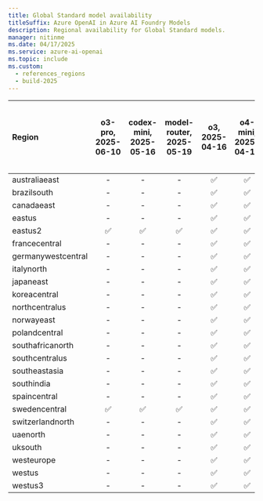 ```yaml
---
title: Global Standard model availability
titleSuffix: Azure OpenAI in Azure AI Foundry Models
description: Regional availability for Global Standard models.
manager: nitinme
ms.date: 04/17/2025
ms.service: azure-ai-openai
ms.topic: include
ms.custom:
  - references_regions
  - build-2025
---
```



| **Region**     | **o3-pro**, **2025-06-10**   | **codex-mini**, **2025-05-16**   | **model-router**, **2025-05-19**   | **o3**, **2025-04-16**   | **o4-mini**, **2025-04-16**   | **gpt-image-1**, **2025-04-15**   | **gpt-4.1**, **2025-04-14**   | **gpt-4.1-nano**, **2025-04-14**   | **gpt-4.1-mini**, **2025-04-14**   | **computer-use-preview**, **2025-03-11**   | **gpt-4.5-preview**, **2025-02-27**   | **o3-mini**, **2025-01-31**   | **o1**, **2024-12-17**   | **o1-preview**, **2024-09-12**   | **o1-mini**, **2024-09-12**   | **gpt-4o**, **2024-05-13**   | **gpt-4o**, **2024-08-06**   | **gpt-4o**, **2024-11-20**   | **gpt-4o-mini**, **2024-07-18**   | **gpt-4**, **turbo-2024-04-09**   | **text-embedding-3-small**, **1**   | **text-embedding-3-large**, **1**   | **text-embedding-ada-002**, **2**   | **gpt-4o-realtime-preview**, **2024-12-17**   | **gpt-4o-realtime-preview**, **2025-06-03**   | **gpt-4o-audio-preview**, **2024-12-17**   | **gpt-4o-mini-realtime-preview**, **2024-12-17**   | **gpt-4o-mini-audio-preview**, **2024-12-17**   | **gpt-4o-transcribe**, **2025-03-20**   | **gpt-4o-mini-tts**, **2025-03-20**   | **gpt-4o-mini-transcribe**, **2025-03-20**   | **o3-deep-research**, **2025-06-26**   |
|:-------------------|:--------------------------:|:------------------------------:|:--------------------------------:|:----------------------:|:---------------------------:|:-------------------------------:|:---------------------------:|:--------------------------------:|:--------------------------------:|:----------------------------------------:|:-----------------------------------:|:---------------------------:|:----------------------:|:------------------------------:|:---------------------------:|:--------------------------:|:--------------------------:|:--------------------------:|:-------------------------------:|:-------------------------------:|:---------------------------------:|:---------------------------------:|:---------------------------------:|:-------------------------------------------:|:-------------------------------------------:|:----------------------------------------:|:------------------------------------------------:|:---------------------------------------------:|:-------------------------------------:|:-----------------------------------:|:------------------------------------------:|:------------------------------------:|
| australiaeast      | -                      | -                          | -                            | ✅                   | ✅                        | -                           | ✅                        | ✅                             | ✅                             | -                                    | -                               | ✅                        | -                  | -                          | -                       | ✅                       | ✅                       | ✅                       | ✅                            | ✅                            | ✅                              | ✅                              | ✅                              | -                                       | -                                       | -                                    | -                                            | -                                         | -                                 | -                               | -                                      | -                                |
| brazilsouth        | -                      | -                          | -                            | ✅                   | ✅                        | -                           | ✅                        | ✅                             | ✅                             | -                                    | -                               | ✅                        | ✅                   | -                          | -                       | ✅                       | ✅                       | ✅                       | ✅                            | ✅                            | ✅                              | ✅                              | ✅                              | -                                       | -                                       | -                                    | -                                            | -                                         | -                                 | -                               | -                                      | -                                |
| canadaeast         | -                      | -                          | -                            | ✅                   | ✅                        | -                           | ✅                        | ✅                             | ✅                             | -                                    | -                               | ✅                        | ✅                   | -                          | -                       | ✅                       | ✅                       | ✅                       | ✅                            | ✅                            | ✅                              | ✅                              | ✅                              | -                                       | -                                       | -                                    | -                                            | -                                         | -                                 | -                               | -                                      | -                                |
| eastus             | -                      | -                          | -                            | ✅                   | ✅                        | -                           | ✅                        | -                            | ✅                             | -                                    | -                               | ✅                        | ✅                   | ✅                           | ✅                        | ✅                       | ✅                       | ✅                       | ✅                            | ✅                            | ✅                              | ✅                              | ✅                              | -                                       | -                                       | -                                    | -                                            | ✅                                          | -                                 | -                               | -                                      | -                                |
| eastus2            | ✅                       | ✅                           | ✅                             | ✅                   | ✅                        | -                           | ✅                        | ✅                             | ✅                             | ✅                                     | ✅                                | ✅                        | ✅                   | ✅                           | ✅                        | ✅                       | ✅                       | ✅                       | ✅                            | ✅                            | ✅                              | ✅                              | ✅                              | ✅                                        | ✅                                        | ✅                                     | ✅                                             | ✅                                          | ✅                                  | ✅                                | ✅                                       | -                                |
| francecentral      | -                      | -                          | -                            | ✅                   | ✅                        | -                           | ✅                        | ✅                             | ✅                             | -                                    | -                               | ✅                        | ✅                   | -                          | -                       | ✅                       | ✅                       | ✅                       | ✅                            | ✅                            | ✅                              | ✅                              | ✅                              | -                                       | -                                       | -                                    | -                                            | -                                         | -                                 | -                               | -                                      | -                                |
| germanywestcentral | -                      | -                          | -                            | ✅                   | ✅                        | -                           | ✅                        | ✅                             | ✅                             | -                                    | -                               | ✅                        | ✅                   | -                          | -                       | ✅                       | ✅                       | ✅                       | ✅                            | ✅                            | ✅                              | ✅                              | ✅                              | -                                       | -                                       | -                                    | -                                            | -                                         | -                                 | -                               | -                                      | -                                |
| italynorth         | -                      | -                          | -                            | ✅                   | ✅                        | -                           | ✅                        | ✅                             | ✅                             | -                                    | -                               | ✅                        | ✅                   | -                          | -                       | -                      | -                      | ✅                       | ✅                            | -                           | ✅                              | ✅                              | ✅                              | -                                       | -                                       | -                                    | -                                            | -                                         | -                                 | -                               | -                                      | -                                |
| japaneast          | -                      | -                          | -                            | ✅                   | ✅                        | -                           | ✅                        | ✅                             | ✅                             | -                                    | -                               | ✅                        | ✅                   | -                          | -                       | ✅                       | ✅                       | ✅                       | ✅                            | ✅                            | ✅                              | ✅                              | ✅                              | -                                       | -                                       | -                                    | -                                            | -                                         | -                                 | -                               | -                                      | -                                |
| koreacentral       | -                      | -                          | -                            | ✅                   | ✅                        | -                           | ✅                        | ✅                             | ✅                             | -                                    | -                               | ✅                        | ✅                   | -                          | -                       | ✅                       | ✅                       | ✅                       | ✅                            | ✅                            | ✅                              | ✅                              | ✅                              | -                                       | -                                       | -                                    | -                                            | -                                         | -                                 | -                               | -                                      | -                                |
| northcentralus     | -                      | -                          | -                            | ✅                   | ✅                        | -                           | ✅                        | ✅                             | ✅                             | -                                    | -                               | ✅                        | ✅                   | ✅                           | ✅                        | ✅                       | ✅                       | ✅                       | ✅                            | ✅                            | ✅                              | ✅                              | ✅                              | -                                       | -                                       | -                                    | -                                            | -                                         | -                                 | -                               | -                                      | -                                |
| norwayeast         | -                      | -                          | -                            | ✅                   | ✅                        | -                           | ✅                        | ✅                             | ✅                             | -                                    | -                               | ✅                        | ✅                   | -                          | -                       | ✅                       | ✅                       | ✅                       | ✅                            | ✅                            | ✅                              | ✅                              | ✅                              | -                                       | -                                       | -                                    | -                                            | -                                         | -                                 | -                               | -                                      | ✅                                 |
| polandcentral      | -                      | -                          | -                            | ✅                   | ✅                        | ✅                            | ✅                        | ✅                             | ✅                             | -                                    | -                               | ✅                        | ✅                   | -                          | -                       | ✅                       | ✅                       | ✅                       | ✅                            | ✅                            | ✅                              | ✅                              | ✅                              | -                                       | -                                       | -                                    | -                                            | -                                         | -                                 | -                               | -                                      | -                                |
| southafricanorth   | -                      | -                          | -                            | ✅                   | ✅                        | -                           | ✅                        | ✅                             | ✅                             | -                                    | -                               | ✅                        | ✅                   | -                          | -                       | ✅                       | ✅                       | ✅                       | ✅                            | ✅                            | ✅                              | ✅                              | ✅                              | -                                       | -                                       | -                                    | -                                            | -                                         | -                                 | -                               | -                                      | -                                |
| southcentralus     | -                      | -                          | -                            | ✅                   | ✅                        | -                           | ✅                        | ✅                             | ✅                             | -                                    | -                               | ✅                        | ✅                   | ✅                           | ✅                        | ✅                       | ✅                       | ✅                       | ✅                            | ✅                            | ✅                              | ✅                              | ✅                              | -                                       | -                                       | -                                    | -                                            | -                                         | -                                 | -                               | -                                      | -                                |
| southeastasia      | -                      | -                          | -                            | ✅                   | ✅                        | -                           | ✅                        | ✅                             | ✅                             | -                                    | -                               | -                       | -                  | -                          | -                       | -                      | -                      | -                      | -                           | -                           | -                             | -                             | -                             | -                                       | -                                       | -                                    | -                                            | -                                         | -                                 | -                               | -                                      | -                                |
| southindia         | -                      | -                          | -                            | ✅                   | ✅                        | -                           | ✅                        | ✅                             | ✅                             | ✅                                     | -                               | ✅                        | ✅                   | -                          | -                       | ✅                       | ✅                       | ✅                       | ✅                            | ✅                            | ✅                              | ✅                              | ✅                              | -                                       | -                                       | -                                    | -                                            | -                                         | -                                 | -                               | -                                      | -                                |
| spaincentral       | -                      | -                          | -                            | ✅                   | ✅                        | -                           | ✅                        | ✅                             | ✅                             | -                                    | -                               | ✅                        | ✅                   | -                          | -                       | ✅                       | ✅                       | ✅                       | ✅                            | ✅                            | ✅                              | ✅                              | ✅                              | -                                       | -                                       | -                                    | -                                            | -                                         | -                                 | -                               | -                                      | -                                |
| swedencentral      | ✅                       | ✅                           | ✅                             | ✅                   | ✅                        | -                           | ✅                        | ✅                             | ✅                             | ✅                                     | ✅                                | ✅                        | ✅                   | ✅                           | ✅                        | ✅                       | ✅                       | ✅                       | ✅                            | ✅                            | ✅                              | ✅                              | ✅                              | ✅                                        | ✅                                        | ✅                                     | ✅                                             | -                                         | ✅                                  | -                               | ✅                                       | -                                |
| switzerlandnorth   | -                      | -                          | -                            | ✅                   | ✅                        | -                           | ✅                        | ✅                             | ✅                             | -                                    | -                               | ✅                        | ✅                   | -                          | -                       | ✅                       | ✅                       | ✅                       | ✅                            | ✅                            | ✅                              | ✅                              | ✅                              | -                                       | -                                       | -                                    | -                                            | -                                         | -                                 | -                               | -                                      | -                                |
| uaenorth           | -                      | -                          | -                            | ✅                   | ✅                        | ✅                            | ✅                        | ✅                             | ✅                             | -                                    | -                               | ✅                        | ✅                   | -                          | -                       | ✅                       | ✅                       | ✅                       | ✅                            | ✅                            | ✅                              | ✅                              | ✅                              | -                                       | -                                       | -                                    | -                                            | -                                         | -                                 | -                               | -                                      | -                                |
| uksouth            | -                      | -                          | -                            | ✅                   | ✅                        | -                           | ✅                        | ✅                             | ✅                             | -                                    | -                               | ✅                        | ✅                   | -                          | -                       | ✅                       | ✅                       | ✅                       | ✅                            | ✅                            | ✅                              | ✅                              | ✅                              | -                                       | -                                       | -                                    | -                                            | -                                         | -                                 | -                               | -                                      | -                                |
| westeurope         | -                      | -                          | -                            | ✅                   | ✅                        | -                           | ✅                        | ✅                             | ✅                             | -                                    | -                               | ✅                        | ✅                   | -                          | -                       | ✅                       | ✅                       | ✅                       | ✅                            | ✅                            | ✅                              | ✅                              | ✅                              | -                                       | -                                       | -                                    | -                                            | -                                         | -                                 | -                               | -                                      | -                                |
| westus             | -                      | -                          | -                            | ✅                   | ✅                        | -                           | ✅                        | ✅                             | ✅                             | -                                    | -                               | ✅                        | ✅                   | ✅                           | ✅                        | ✅                       | ✅                       | ✅                       | ✅                            | ✅                            | ✅                              | ✅                              | ✅                              | -                                       | -                                       | -                                    | -                                            | -                                         | -                                 | -                               | -                                      | ✅                                 |
| westus3            | -                      | -                          | -                            | ✅                   | ✅                        | ✅                            | ✅                        | ✅                             | ✅                             | -                                    | -                               | ✅                        | ✅                   | ✅                           | ✅                        | ✅                       | ✅                       | ✅                       | ✅                            | ✅                            | ✅                              | ✅                              | ✅                              | -                                       | -                                       | -                                    | -                                            | -                                         | -                                 | -                               | -                                      | -                                |
